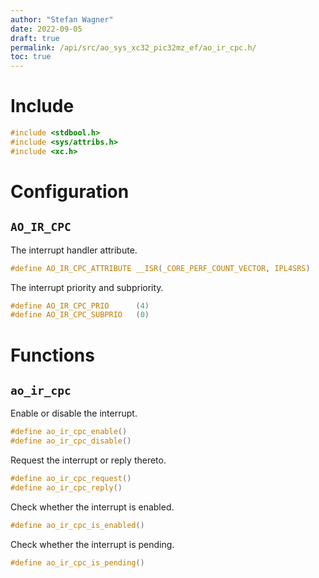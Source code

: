 ```yaml
---
author: "Stefan Wagner"
date: 2022-09-05
draft: true
permalink: /api/src/ao_sys_xc32_pic32mz_ef/ao_ir_cpc.h/
toc: true
---
```


# Include

```c
#include <stdbool.h>
#include <sys/attribs.h>
#include <xc.h>
```

# Configuration

## `AO_IR_CPC`

The interrupt handler attribute.

```c
#define AO_IR_CPC_ATTRIBUTE __ISR(_CORE_PERF_COUNT_VECTOR, IPL4SRS)
```

The interrupt priority and subpriority.

```c
#define AO_IR_CPC_PRIO      (4)
#define AO_IR_CPC_SUBPRIO   (0)
```

# Functions

## `ao_ir_cpc`

Enable or disable the interrupt.

```c
#define ao_ir_cpc_enable()
#define ao_ir_cpc_disable()
```

Request the interrupt or reply thereto.

```c
#define ao_ir_cpc_request()
#define ao_ir_cpc_reply()
```

Check whether the interrupt is enabled.

```c
#define ao_ir_cpc_is_enabled()
```

Check whether the interrupt is pending.

```c
#define ao_ir_cpc_is_pending()
```
